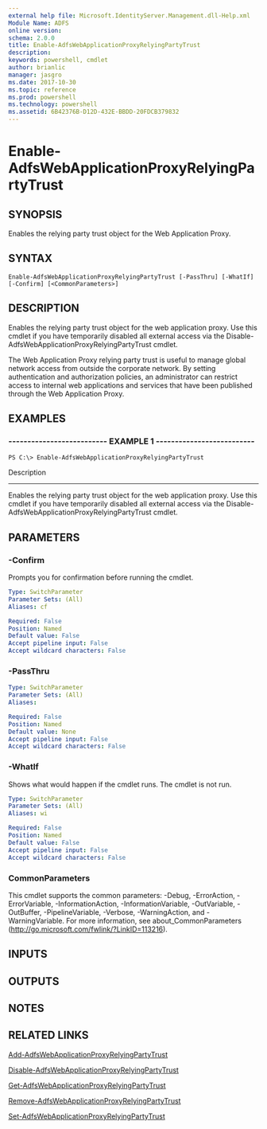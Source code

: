 ```yaml
---
external help file: Microsoft.IdentityServer.Management.dll-Help.xml
Module Name: ADFS
online version: 
schema: 2.0.0
title: Enable-AdfsWebApplicationProxyRelyingPartyTrust
description: 
keywords: powershell, cmdlet
author: brianlic
manager: jasgro
ms.date: 2017-10-30
ms.topic: reference
ms.prod: powershell
ms.technology: powershell
ms.assetid: 6B42376B-D12D-432E-BBDD-20FDCB379832
---
```


# Enable-AdfsWebApplicationProxyRelyingPartyTrust

## SYNOPSIS
Enables the relying party trust object for the Web Application Proxy.

## SYNTAX

```
Enable-AdfsWebApplicationProxyRelyingPartyTrust [-PassThru] [-WhatIf] [-Confirm] [<CommonParameters>]
```

## DESCRIPTION
Enables the relying party trust object for the web application proxy.
Use this cmdlet if you have temporarily disabled all external access via the Disable-AdfsWebApplicationProxyRelyingPartyTrust cmdlet.

The Web Application Proxy relying party trust is useful to manage global network access from outside the corporate network.
By setting authentication and authorization policies, an administrator can restrict access to internal web applications and services that have been published through the Web Application Proxy.

## EXAMPLES

### -------------------------- EXAMPLE 1 --------------------------
```
PS C:\> Enable-AdfsWebApplicationProxyRelyingPartyTrust
```

Description

-----------

Enables the relying party trust object for the web application proxy.
Use this cmdlet if you have temporarily disabled all external access via the Disable-AdfsWebApplicationProxyRelyingPartyTrust cmdlet.

## PARAMETERS

### -Confirm
Prompts you for confirmation before running the cmdlet.

```yaml
Type: SwitchParameter
Parameter Sets: (All)
Aliases: cf

Required: False
Position: Named
Default value: False
Accept pipeline input: False
Accept wildcard characters: False
```

### -PassThru


```yaml
Type: SwitchParameter
Parameter Sets: (All)
Aliases: 

Required: False
Position: Named
Default value: None
Accept pipeline input: False
Accept wildcard characters: False
```

### -WhatIf
Shows what would happen if the cmdlet runs.
The cmdlet is not run.

```yaml
Type: SwitchParameter
Parameter Sets: (All)
Aliases: wi

Required: False
Position: Named
Default value: False
Accept pipeline input: False
Accept wildcard characters: False
```

### CommonParameters
This cmdlet supports the common parameters: -Debug, -ErrorAction, -ErrorVariable, -InformationAction, -InformationVariable, -OutVariable, -OutBuffer, -PipelineVariable, -Verbose, -WarningAction, and -WarningVariable. For more information, see about_CommonParameters (http://go.microsoft.com/fwlink/?LinkID=113216).

## INPUTS

## OUTPUTS

## NOTES

## RELATED LINKS

[Add-AdfsWebApplicationProxyRelyingPartyTrust](./Add-AdfsWebApplicationProxyRelyingPartyTrust.md)

[Disable-AdfsWebApplicationProxyRelyingPartyTrust](./Disable-AdfsWebApplicationProxyRelyingPartyTrust.md)

[Get-AdfsWebApplicationProxyRelyingPartyTrust](./Get-AdfsWebApplicationProxyRelyingPartyTrust.md)

[Remove-AdfsWebApplicationProxyRelyingPartyTrust](./Remove-AdfsWebApplicationProxyRelyingPartyTrust.md)

[Set-AdfsWebApplicationProxyRelyingPartyTrust](./Set-AdfsWebApplicationProxyRelyingPartyTrust.md)

